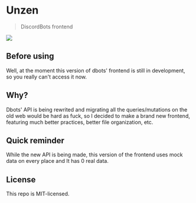 # Unzen
> DiscordBots frontend

![](https://azurlane.netojuu.com/images/b/b6/Unzen.png)

## Before using
Well, at the moment this version of dbots' frontend is still in development, so you really can't access it now.

## Why?
Dbots' API is being rewrited and migrating all the queries/mutations on the old web would be hard as fuck, so I decided to make a brand new frontend, featuring much better practices, better file organization, etc.

## Quick reminder
While the new API is being made, this version of the frontend uses mock data on every place and It has 0 real data.

## License
This repo is MIT-licensed.
